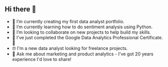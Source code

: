 ## Hi there 👋

- 🔭 I’m currently creating my first data analyst portfolio.
- 🌱 I’m currently learning how to do sentiment analysis using Python.
- 👯 I’m looking to collaborate on new projects to help build my skills.
- 💪 I've just completed the Google Data Analytics Professional Certificate. 🎉
- 🤓 I'm a new data analyst looking for freelance projects.
- 💬 Ask me about marketing and product analytics - I've got 20 years experience I'd love to share!
